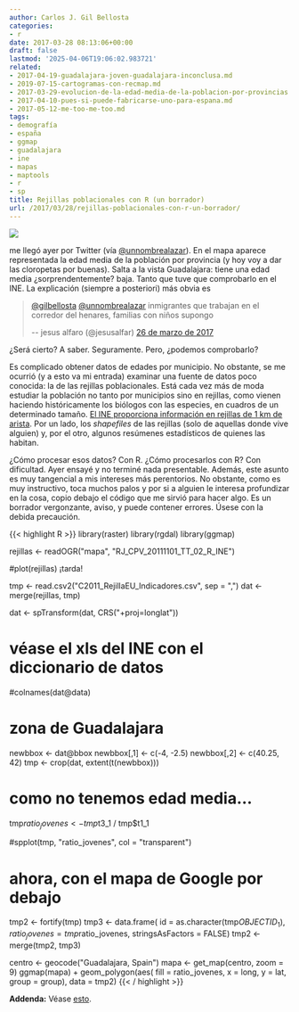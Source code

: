 ```yaml
---
author: Carlos J. Gil Bellosta
categories:
- r
date: 2017-03-28 08:13:06+00:00
draft: false
lastmod: '2025-04-06T19:06:02.983721'
related:
- 2017-04-19-guadalajara-joven-guadalajara-inconclusa.md
- 2019-07-15-cartogramas-con-recmap.md
- 2017-03-29-evolucion-de-la-edad-media-de-la-poblacion-por-provincias.md
- 2017-04-10-pues-si-puede-fabricarse-uno-para-espana.md
- 2017-05-12-me-too-me-too.md
tags:
- demografía
- españa
- ggmap
- guadalajara
- ine
- mapas
- maptools
- r
- sp
title: Rejillas poblacionales con R (un borrador)
url: /2017/03/28/rejillas-poblacionales-con-r-un-borrador/
---
```


![](/wp-uploads/2017/03/C719aiTXkAAzFqX.jpg)

me llegó ayer por Twitter (vía [@unnombrealazar](https://twitter.com/unnombrealazar)). En el mapa aparece representada la edad media de la población por provincia (y hoy voy a dar las cloropetas por buenas). Salta a la vista Guadalajara: tiene una edad media ¿sorprendentemente? baja. Tanto que tuve que comprobarlo en el INE. La explicación (siempre a posteriori) más obvia es

>[@gilbellosta](https://twitter.com/gilbellosta) [@unnombrealazar](https://twitter.com/unnombrealazar) inmigrantes que trabajan en el corredor del henares, familias con niños supongo
>
> -- jesus alfaro (@jesusalfar) [26 de marzo de 2017](https://twitter.com/jesusalfar/status/845991732726677504)

¿Será cierto? A saber. Seguramente. Pero, ¿podemos comprobarlo?

Es complicado obtener datos de edades por municipio. No obstante, se me ocurrió (y a esto va mi entrada) examinar una fuente de datos poco conocida: la de las rejillas poblacionales. Está cada vez más de moda estudiar la población no tanto por municipios sino en rejillas, como vienen haciendo históricamente los biólogos con las especies, en cuadros de un determinado tamaño. [El INE proporciona información en rejillas de 1 km de arista](http://www.ine.es/censos2011_datos/cen11_datos_resultados_rejillas.htm). Por un lado, los _shapefiles_ de las rejillas (solo de aquellas donde vive alguien) y, por el otro, algunos resúmenes estadísticos de quienes las habitan.

¿Cómo procesar esos datos? Con R. ¿Cómo procesarlos con R? Con dificultad. Ayer ensayé y no terminé nada presentable. Además, este asunto es muy tangencial a mis intereses más perentorios. No obstante, como es muy instructivo, toca muchos palos y por si a alguien le interesa profundizar en la cosa, copio debajo el código que me sirvió para hacer algo. Es un borrador vergonzante, aviso, y puede contener errores. Úsese con la debida precaución.

{{< highlight R >}}
library(raster)
library(rgdal)
library(ggmap)

rejillas <- readOGR("mapa", "RJ_CPV_20111101_TT_02_R_INE")

#plot(rejillas)  ¡tarda!

tmp <- read.csv2("C2011_RejillaEU_Indicadores.csv", sep = ",")
dat <- merge(rejillas, tmp)

dat <- spTransform(dat, CRS("+proj=longlat"))

# véase el xls del INE con el diccionario de datos
#colnames(dat@data)

# zona de Guadalajara
newbbox <- dat@bbox
newbbox[,1] <- c(-4, -2.5)
newbbox[,2] <- c(40.25, 42)
tmp <- crop(dat, extent(t(newbbox)))

# como no tenemos edad media...
tmp$ratio_jovenes <- tmp$t3_1 / tmp$t1_1

#spplot(tmp, "ratio_jovenes", col = "transparent")

# ahora, con el mapa de Google por debajo
tmp2 <- fortify(tmp)
tmp3 <- data.frame(
    id = as.character(tmp$OBJECTID_1),
    ratio_jovenes = tmp$ratio_jovenes,
    stringsAsFactors = FALSE)
tmp2 <- merge(tmp2, tmp3)

centro <- geocode("Guadalajara, Spain")
mapa <- get_map(centro, zoom = 9)
ggmap(mapa) +
    geom_polygon(aes(
        fill = ratio_jovenes,
            x = long, y = lat,
            group = group),
        data = tmp2)
{{< / highlight >}}

**Addenda:** Véase [esto](https://datanalytics.com/2017/04/19/guadalajara-joven-guadalajara-inconclusa/).